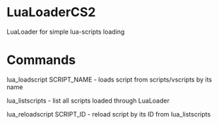 # LuaLoaderCS2
LuaLoader for simple lua-scripts loading

# Commands

lua_loadscript SCRIPT_NAME - loads script from scripts/vscripts by its name

lua_listscripts - list all scripts loaded through LuaLoader

lua_reloadscript SCRIPT_ID -  reload script by its ID from lua_listscripts
